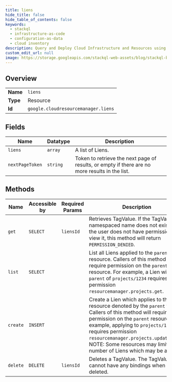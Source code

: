 ```yaml
---
title: liens
hide_title: false
hide_table_of_contents: false
keywords:
  - stackql
  - infrastructure-as-code
  - configuration-as-data
  - cloud inventory
description: Query and Deploy Cloud Infrastructure and Resources using SQL
custom_edit_url: null
image: https://storage.googleapis.com/stackql-web-assets/blog/stackql-blog-post-featured-image.png
---
```

  
    

## Overview
<table><tbody>
<tr><td><b>Name</b></td><td><code>liens</code></td></tr>
<tr><td><b>Type</b></td><td>Resource</td></tr>
<tr><td><b>Id</b></td><td><code>google.cloudresourcemanager.liens</code></td></tr>
</tbody></table>

## Fields
| Name | Datatype | Description |
| ---- | -------- | ----------- |
| `liens` | `array` | A list of Liens. |
| `nextPageToken` | `string` | Token to retrieve the next page of results, or empty if there are no more results in the list. |
## Methods
| Name | Accessible by | Required Params | Description |
| ---- | ------------- | --------------- | ----------- |
| `get` | `SELECT` | `liensId` | Retrieves TagValue. If the TagValue or namespaced name does not exist, or if the user does not have permission to view it, this method will return `PERMISSION_DENIED`. |
| `list` | `SELECT` |  | List all Liens applied to the `parent` resource. Callers of this method will require permission on the `parent` resource. For example, a Lien with a `parent` of `projects/1234` requires permission `resourcemanager.projects.get`. |
| `create` | `INSERT` |  | Create a Lien which applies to the resource denoted by the `parent` field. Callers of this method will require permission on the `parent` resource. For example, applying to `projects/1234` requires permission `resourcemanager.projects.updateLiens`. NOTE: Some resources may limit the number of Liens which may be applied. |
| `delete` | `DELETE` | `liensId` | Deletes a TagValue. The TagValue cannot have any bindings when it is deleted. |
